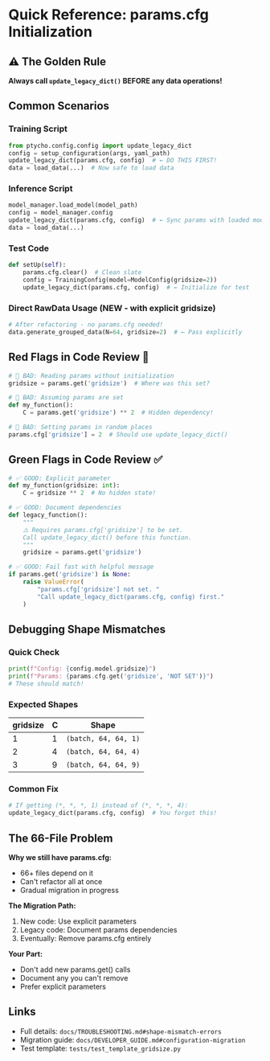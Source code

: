 # Quick Reference: params.cfg Initialization

## ⚠️ The Golden Rule
**Always call `update_legacy_dict()` BEFORE any data operations!**

## Common Scenarios

### Training Script
```python
from ptycho.config.config import update_legacy_dict
config = setup_configuration(args, yaml_path)
update_legacy_dict(params.cfg, config)  # ← DO THIS FIRST!
data = load_data(...)  # Now safe to load data
```

### Inference Script
```python
model_manager.load_model(model_path)
config = model_manager.config
update_legacy_dict(params.cfg, config)  # ← Sync params with loaded model
data = load_data(...)
```

### Test Code
```python
def setUp(self):
    params.cfg.clear()  # Clean slate
    config = TrainingConfig(model=ModelConfig(gridsize=2))
    update_legacy_dict(params.cfg, config)  # ← Initialize for test
```

### Direct RawData Usage (NEW - with explicit gridsize)
```python
# After refactoring - no params.cfg needed!
data.generate_grouped_data(N=64, gridsize=2)  # ← Pass explicitly
```

## Red Flags in Code Review 🚩

```python
# 🚩 BAD: Reading params without initialization
gridsize = params.get('gridsize')  # Where was this set?

# 🚩 BAD: Assuming params are set
def my_function():
    C = params.get('gridsize') ** 2  # Hidden dependency!

# 🚩 BAD: Setting params in random places  
params.cfg['gridsize'] = 2  # Should use update_legacy_dict()
```

## Green Flags in Code Review ✅

```python
# ✅ GOOD: Explicit parameter
def my_function(gridsize: int):
    C = gridsize ** 2  # No hidden state!

# ✅ GOOD: Document dependencies
def legacy_function():
    """
    ⚠️ Requires params.cfg['gridsize'] to be set.
    Call update_legacy_dict() before this function.
    """
    gridsize = params.get('gridsize')

# ✅ GOOD: Fail fast with helpful message
if params.get('gridsize') is None:
    raise ValueError(
        "params.cfg['gridsize'] not set. "
        "Call update_legacy_dict(params.cfg, config) first."
    )
```

## Debugging Shape Mismatches

### Quick Check
```python
print(f"Config: {config.model.gridsize}")
print(f"Params: {params.cfg.get('gridsize', 'NOT SET')}")
# These should match!
```

### Expected Shapes
| gridsize | C | Shape |
|----------|---|-------|
| 1 | 1 | `(batch, 64, 64, 1)` |
| 2 | 4 | `(batch, 64, 64, 4)` |
| 3 | 9 | `(batch, 64, 64, 9)` |

### Common Fix
```python
# If getting (*, *, *, 1) instead of (*, *, *, 4):
update_legacy_dict(params.cfg, config)  # You forgot this!
```

## The 66-File Problem

**Why we still have params.cfg:**
- 66+ files depend on it
- Can't refactor all at once
- Gradual migration in progress

**The Migration Path:**
1. New code: Use explicit parameters
2. Legacy code: Document params dependencies  
3. Eventually: Remove params.cfg entirely

**Your Part:**
- Don't add new params.get() calls
- Document any you can't remove
- Prefer explicit parameters

## Links
- Full details: `docs/TROUBLESHOOTING.md#shape-mismatch-errors`
- Migration guide: `docs/DEVELOPER_GUIDE.md#configuration-migration`
- Test template: `tests/test_template_gridsize.py`